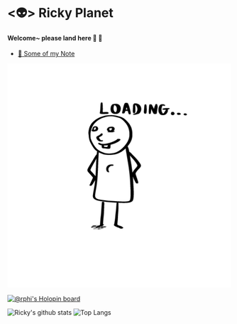 # <:alien:> Ricky Planet 

#### Welcome~ please land here :rocket: :rocket:

- [ 📓 Some of my Note](https://hackmd.io/@kk6333/HyAjZX3Ws/%2F9TO5xCsPQTiL-A-O5GHZ0A)

![image](https://github.com/shit6333/Material_file/blob/master/Loading.gif)

[![@rphi's Holopin board](https://holopin.io/api/user/board?user=rphi)](https://holopin.io/@rphi)

![Ricky's github stats](https://github-readme-stats.vercel.app/api?username=shit6333&theme=flag-india)
![Top Langs](https://github-readme-stats.vercel.app/api/top-langs/?username=shit6333&theme=flag-india&layout=compact)


